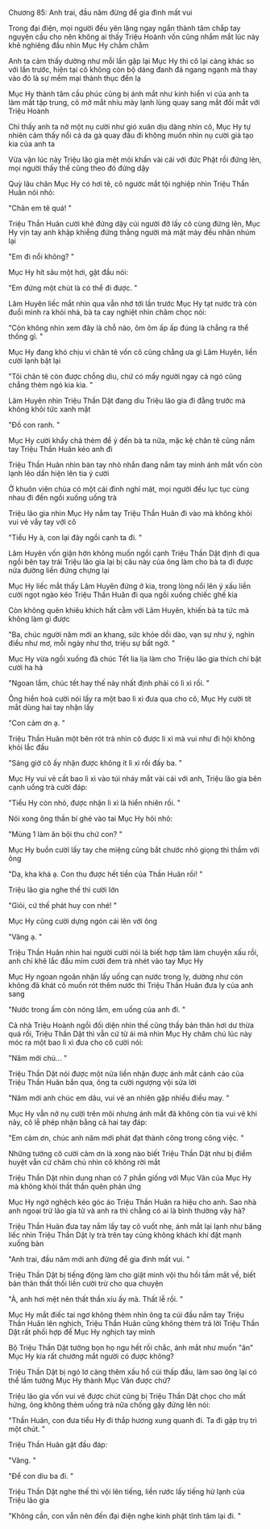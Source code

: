 




Chương 85: Anh trai, đầu năm đừng để gia đình mất vui

Trong đại điện, mọi người đều yên lặng ngay ngắn thành tâm chắp tay nguyện cầu cho nên không ai thấy Triệu Hoành vốn cũng nhắm mắt lúc này khẽ nghiêng đầu nhìn Mục Hy chằm chằm

Anh ta cảm thấy dường như mỗi lần gặp lại Mục Hy thì cô lại càng khác so với lần trước, hiện tại cô không còn bộ dáng đanh đá ngang ngạnh mà thay vào đó là sự mềm mại thành thục đến lạ

Mục Hy thành tâm cầu phúc cũng bị ánh mắt như kính hiển vi của anh ta làm mất tập trung, cô mở mắt nhíu mày lạnh lùng quay sang mắt đối mắt với Triệu Hoành

Chỉ thấy anh ta nở một nụ cười như gió xuân dịu dàng nhìn cô, Mục Hy tự nhiên cảm thấy nổi cả da gà quay đầu đi không muốn nhìn nụ cười giả tạo kia của anh ta

Vừa vặn lúc này Triệu lão gia mệt mỏi khấn vài cái với đức Phật rồi đứng lên, mọi người thấy thế cũng theo đó đứng dậy

Quỳ lâu chân Mục Hy có hơi tê, cô ngước mắt tội nghiệp nhìn Triệu Thần Huân nói nhỏ:

"Chân em tê quá! "

Triệu Thần Huân cười khẽ đứng dậy cúi người đỡ lấy cô cùng đứng lên, Mục Hy vịn tay anh khập khiễng đứng thẳng người mà mặt mày đều nhăn nhúm lại

"Em đi nổi không? "

Mục Hy hít sâu một hơi, gật đầu nói:

"Em đứng một chút là có thể đi được. "

Lâm Huyên liếc mắt nhìn qua vẫn nhớ tới lần trước Mục Hy tạt nước trà còn đuổi mình ra khỏi nhà, bà ta cay nghiệt nhìn châm chọc nói:

"Còn không nhìn xem đây là chỗ nào, ôm ôm ấp ấp đúng là chẳng ra thể thống gì. "

Mục Hy đang khó chịu vì chân tê vốn cô cũng chẳng ưa gì Lâm Huyên, liền cười lạnh bật lại


"Tôi chân tê còn được chồng dìu, chứ có mấy người ngay cả ngó cũng chẳng thèm ngó kia kìa. "

Lâm Huyên nhìn Triệu Thần Dật đang dìu Triệu lão gia đi đằng trước mà không khỏi tức xanh mặt

"Đồ con ranh. "

Mục Hy cười khẩy chả thèm để ý đến bà ta nữa, mặc kệ chân tê cũng nắm tay Triệu Thần Huân kéo anh đi

Triệu Thần Huân nhìn bàn tay nhỏ nhắn đang nắm tay mình ánh mắt vốn còn lạnh lẽo dần hiện lên tia ý cười

Ở khuôn viên chùa có một cái đình nghỉ mát, mọi người đều lục tục cùng nhau đi đến ngồi xuống uống trà

Triệu lão gia nhìn Mục Hy nắm tay Triệu Thần Huân đi vào mà không khỏi vui vẻ vẩy tay với cô

"Tiểu Hy à, con lại đây ngồi cạnh ta đi. "

Lâm Huyên vốn giận hờn không muốn ngồi cạnh Triệu Thần Dật định đi qua ngồi bên tay trái Triệu lão gia lại bị câu này của ông làm cho bà ta đi được nửa đường liền đứng chựng lại

Mục Hy liếc mắt thấy Lâm Huyên đứng ở kia, trong lòng nổi lên ý xấu liền cười ngọt ngào kéo Triệu Thần Huân đi qua ngồi xuống chiếc ghế kia

Còn không quên khiêu khích hất cằm với Lâm Huyên, khiến bà ta tức mà không làm gì được

"Ba, chúc người năm mới an khang, sức khỏe dồi dào, vạn sự như ý, nghìn điều như mơ, mỗi ngày như thơ, triệu sự bất ngờ. "

Mục Hy vừa ngồi xuống đã chúc Tết lia lịa làm cho Triệu lão gia thích chí bật cười ha hả

"Ngoan lắm, chúc tết hay thế này nhất định phải có lì xì rồi. "

Ông hiền hoà cười nói lấy ra một bao lì xì đưa qua cho cô, Mục Hy cười tít mắt dùng hai tay nhận lấy

"Con cảm ơn ạ. "

Triệu Thần Huân một bên rót trà nhìn cô được lì xì mà vui như đi hội không khỏi lắc đầu

"Sáng giờ cô ấy nhận được không ít lì xì rồi đấy ba. "

Mục Hy vui vẻ cất bao lì xì vào túi nháy mắt vài cái với anh, Triệu lão gia bên cạnh uống trà cười đáp:

"Tiểu Hy còn nhỏ, được nhận lì xì là hiển nhiên rồi. "


Nói xong ông thần bí ghé vào tai Mục Hy hỏi nhỏ:

"Mùng 1 làm ăn bội thu chứ con? "

Mục Hy buồn cười lấy tay che miệng cũng bắt chước nhỏ giọng thì thầm với ông

"Dạ, kha khá ạ. Con thu được hết tiền của Thần Huân rồi! "

Triệu lão gia nghe thế thì cười lớn

"Giỏi, cứ thế phát huy con nhé! "

Mục Hy cũng cười dựng ngón cái lên với ông

"Vâng ạ. "

Triệu Thần Huân nhìn hai người cười nói là biết hợp tâm làm chuyện xấu rồi, anh chỉ khẽ lắc đầu mỉm cười đem trà nhét vào tay Mục Hy

Mục Hy ngoan ngoãn nhận lấy uống cạn nước trong ly, dường như còn không đã khát cô muốn rót thêm nước thì Triệu Thần Huân đưa ly của anh sang

"Nước trong ấm còn nóng lắm, em uống của anh đi. "

Cả nhà Triệu Hoành ngồi đối diện nhìn thế cũng thấy bản thân hơi dư thừa quá rồi, Triệu Thần Dật thì vẫn cứ từ ái mà nhìn Mục Hy chăm chú lúc này móc ra một bao lì xì đưa cho cô cười nói:

"Năm mới chú... "

Triệu Thần Dật nói được một nửa liền nhận được ánh mắt cảnh cáo của Triệu Thần Huân bắn qua, ông ta cười ngượng vội sửa lời

"Năm mới anh chúc em dâu, vui vẻ an nhiên gặp nhiều điều may. "

Mục Hy vẫn nở nụ cười trên môi nhưng ánh mắt đã không còn tia vui vẻ khi nảy, cô lễ phép nhận bằng cả hai tay đáp:

"Em cảm ơn, chúc anh năm mới phát đạt thành công trong công việc. "

Những tưởng cô cười cảm ơn là xong nào biết Triệu Thần Dật như bị điểm huyệt vẫn cứ chăm chú nhìn cô không rời mắt

Triệu Thần Dật nhìn dung nhan có 7 phần giống với Mục Vân của Mục Hy mà không khỏi thất thần quên phản ứng

Mục Hy ngờ nghệch kéo góc áo Triệu Thần Huân ra hiệu cho anh. Sao nhà anh ngoại trừ lão gia tử và anh ra thì chẳng có ai là bình thường vậy hả?


Triệu Thần Huân đưa tay nắm lấy tay cô vuốt nhẹ, ánh mắt lại lạnh như băng liếc nhìn Triệu Thần Dật ly trà trên tay cũng không khách khí đặt mạnh xuống bàn

"Anh trai, đầu năm mới anh đừng để gia đình mất vui. "

Triệu Thần Dật bị tiếng động làm cho giật mình vội thu hồi tầm mắt về, biết bản thân thất thối liền cười trừ cho qua chuyện

"À, anh hơi mệt nên thất thần xíu ấy mà. Thất lễ rồi. "

Mục Hy mắt điếc tai ngơ không thèm nhìn ông ta cúi đầu nắm tay Triệu Thần Huân lên nghịch, Triệu Thần Huân cũng không thèm trả lời Triệu Thần Dật rất phối hợp để Mục Hy nghịch tay mình

Bộ Triệu Thần Dật tưởng bọn họ ngu hết rồi chắc, ánh mắt như muốn "ăn" Mục Hy kia rất chướng mắt người có được không?

Triệu Thần Dật bị ngó lơ càng thêm xấu hổ cúi thấp đầu, làm sao ông lại có thể lầm tưởng Mục Hy thành Mục Vân được chứ?

Triệu lão gia vốn vui vẻ được chút cũng bị Triệu Thần Dật chọc cho mất hứng, ông không thèm uống trà nữa chống gậy đứng lên nói:

"Thần Huân, con đưa tiểu Hy đi thắp hương xung quanh đi. Ta đi gặp trụ trì một chút. "

Triệu Thần Huân gật đầu đáp:

"Vâng. "

"Để con dìu ba đi. "

Triệu Thần Dật nghe thế thì vội lên tiếng, liền rước lấy tiếng hừ lạnh của Triệu lão gia

"Không cần, con vẫn nên đến đại điện nghe kinh phật tĩnh tâm lại đi. "




